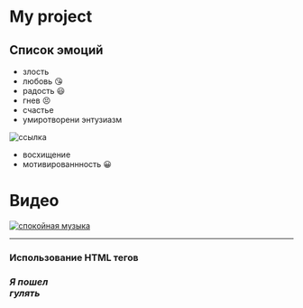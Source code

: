 # My project
## Список эмоций
* злость 
* любовь :kissing_heart:
* радость :smiley:
* гнев :persevere:
* счастье
* умиротворени
энтузиазм

![ссылка](https://100-faktov.ru/wp-content/uploads/2020/01/e61628dcaa81ff86f10a-scaled.jpg)

* восхищение
* мотивированнность :grinning:

# Видео
[![спокойная музыка](https://i.ytimg.com/vi/STcW7cHmiAc/maxresdefault.jpg)](https://youtu.be/JZZ3y30leUM?list=PL630552067FBCE7EE)

---
### Использование HTML тегов
### *Я пошел <br> гулять*


